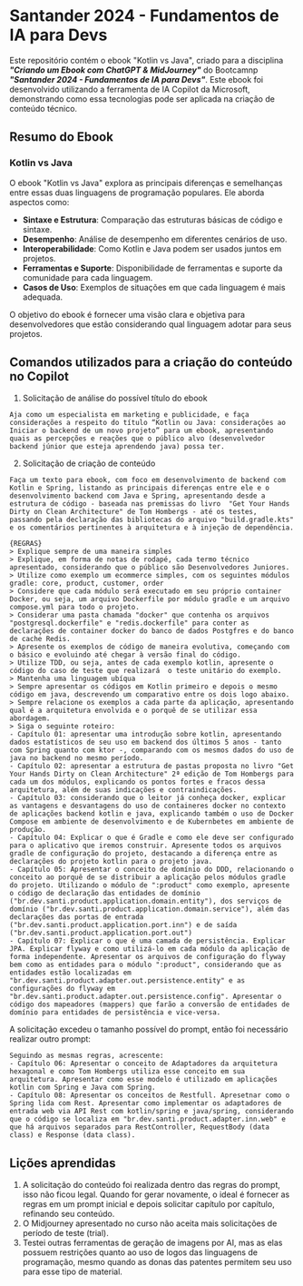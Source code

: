 # Santander 2024 - Fundamentos de IA para Devs

Este repositório contém o ebook "Kotlin vs Java", criado para a disciplina __*"Criando um Ebook com ChatGPT & MidJourney"*__  do Bootcamnp __*"Santander 2024 - Fundamentos de IA para Devs"*__. Este ebook foi desenvolvido utilizando a ferramenta de IA Copilot da Microsoft, demonstrando como essa tecnologias pode ser aplicada na criação de conteúdo técnico.

## Resumo do Ebook

### Kotlin vs Java

O ebook "Kotlin vs Java" explora as principais diferenças e semelhanças entre essas duas linguagens de programação populares. Ele aborda aspectos como:

- **Sintaxe e Estrutura**: Comparação das estruturas básicas de código e sintaxe.
- **Desempenho**: Análise de desempenho em diferentes cenários de uso.
- **Interoperabilidade**: Como Kotlin e Java podem ser usados juntos em projetos.
- **Ferramentas e Suporte**: Disponibilidade de ferramentas e suporte da comunidade para cada linguagem.
- **Casos de Uso**: Exemplos de situações em que cada linguagem é mais adequada.

O objetivo do ebook é fornecer uma visão clara e objetiva para desenvolvedores que estão considerando qual linguagem adotar para seus projetos.

## Comandos utilizados para a criação do conteúdo no Copilot
1. Solicitação de análise do possível título do ebook
```
Aja como um especialista em marketing e publicidade, e faça considerações a respeito do título “Kotlin ou Java: considerações ao Iniciar o backend de um novo projeto” para um ebook, apresentando quais as percepções e reações que o público alvo (desenvolvedor backend júnior que esteja aprendendo java) possa ter.
```


2. Solicitação de criação de conteúdo
```
Faça um texto para ebook, com foco em desenvolvimento de backend com Kotlin e Spring, listando as principais diferenças entre ele e o desenvolvimento backend com Java e Spring, apresentando desde a estrutura de código - baseada nas premissas do livro  "Get Your Hands Dirty on Clean Architecture" de Tom Hombergs - até os testes,  passando pela declaração das bibliotecas do arquivo "build.gradle.kts" e os comentários pertinentes à arquitetura e à injeção de dependência. 

{REGRAS}
> Explique sempre de uma maneira simples
> Explique, em forma de notas de rodapé, cada termo técnico apresentado, considerando que o público são Desenvolvedores Juniores.
> Utilize como exemplo um ecommerce simples, com os seguintes módulos gradle: core, product, customer, order
> Considere que cada módulo será executado em seu próprio container Docker, ou seja, um arquivo Dockerfile por módulo gradle e um arquivo compose.yml para todo o projeto.
> Considerar uma pasta chamada "docker" que contenha os arquivos "postgresql.dockerfile" e "redis.dockerfile" para conter as declarações de container docker do banco de dados Postgfres e do banco de cache Redis. 
> Apresente os exemplos de código de maneira evolutiva, começando com o básico e evoluindo até chegar à versão final do código.  
> Utilize TDD, ou seja, antes de cada exemplo kotlin, apresente o código do caso de teste que realizará  o teste unitário do exemplo.
> Mantenha uma linguagem ubíqua
> Sempre apresentar os códigos em Kotlin primeiro e depois o mesmo código em java, descrevendo um comparativo entre os dois logo abaixo. 
> Sempre relacione os exemplos a cada parte da aplicação, apresentando qual é a arquitetura envolvida e o porquê de se utilizar essa abordagem.
> Siga o seguinte roteiro:
- Capítulo 01: apresentar uma introdução sobre kotlin, apresentando dados estatísticos de seu uso em backend dos últimos 5 anos - tanto com Spring quanto com ktor -, comparando com os mesmos dados do uso de java no backend no mesmo período.
- Capítulo 02: apresentar a estrutura de pastas proposta no livro "Get Your Hands Dirty on Clean Architecture" 2ª edição de Tom Hombergs para cada um dos módulos, explicando os pontos fortes e fracos dessa arquitetura, além de suas indicações e contraindicações. 
- Capítulo 03: considerando que o leitor já conheça docker, explicar as vantagens e desvantagens do uso de containeres docker no contexto de aplicações backend kotlin e java, explicando também o uso de Docker Compose em ambiente de desenvolvimento e de Kubernbetes em ambiente de produção. 
- Capítulo 04: Explicar o que é Gradle e como ele deve ser configurado para o aplicativo que iremos construir. Apresente todos os arquivos gradle de configuração do projeto, destacando a diferença entre as declarações do projeto kotlin para o projeto java. 
- Capítulo 05: Apresentar o conceito de domínio do DDD, relacionando o conceito ao porquê de se distribuir a aplicação pelos módulos gradle do projeto. Utilizando o módulo de ":product" como exemplo, apresente o código de declaração das entidades de domínio ("br.dev.santi.product.application.domain.entity"), dos serviços de domínio ("br.dev.santi.product.application.domain.service"), além das declarações das portas de entrada ("br.dev.santi.product.application.port.inn") e de saída ("br.dev.santi.product.application.port.out")
- Capítulo 07: Explicar o que é uma camada de persistência. Explicar JPA. Explicar flyway e como utilizá-lo em cada módulo da aplicação de forma independente. Apresentar os arquivos de configuração do flyway bem como as entidades para o módulo ":product", considerando que as entidades estão localizadas em "br.dev.santi.product.adapter.out.persistence.entity" e as configurações do flyway em "br.dev.santi.product.adapter.out.persistence.config". Apresentar o código dos mapeadores (mappers) que farão a conversão de entidades de domínio para entidades de persistência e vice-versa.
```
A solicitação excedeu o tamanho possível do prompt, então foi necessário realizar outro prompt:
```
Seguindo as mesmas regras, acrescente:
- Capítulo 06: Apresentar o conceito de Adaptadores da arquitetura hexagonal e como Tom Hombergs utiliza esse conceito em sua arquitetura. Apresentar como esse modelo é utilizado em aplicações kotlin com Spring e Java com Spring. 
- Capítulo 08: Apresentar os conceitos de Restfull. Apresetnar como o Spring lida com Rest. Apresentar como implementar os adaptadores de entrada web via API Rest com kotlin/spring e java/spring, considerando que o código se localiza em "br.dev.santi.product.adapter.inn.web" e que há arquivos separados para RestController, RequestBody (data class) e Response (data class).
```

## Lições aprendidas
1. A solicitação do conteúdo foi realizada dentro das regras do prompt, isso não ficou legal. Quando for gerar novamente, o ideal é fornecer as regras em um prompt inicial e depois solicitar capítulo por capítulo, refinando seu conteúdo.
2. O Midjourney apresentado no curso não aceita mais solicitações de período de teste (trial).
3. Testei outras ferramentas de geração de imagens por AI, mas as elas possuem restrições quanto ao uso de logos das linguagens de programação, mesmo quando as donas das patentes permitem seu uso para esse tipo de material. 
